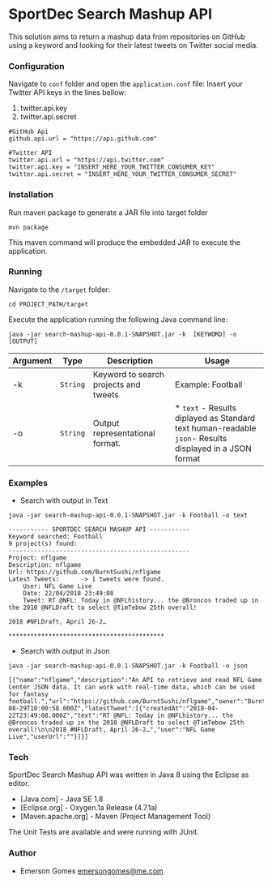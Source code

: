 # SportDec Search Mashup API

This solution aims to return a mashup data from repositories on GitHub using a keyword and looking for their latest tweets on Twitter social media.

### Configuration
Navigate to ```conf``` folder and open the ```application.conf``` file:
Insert your Twitter API keys in the lines bellow:
1) twitter.api.key
2) twitter.api.secret
```
#GitHub Api
github.api.url = "https://api.github.com"

#Twitter API
twitter.api.url = "https://api.twitter.com"
twitter.api.key = "INSERT_HERE_YOUR_TWITTER_CONSUMER_KEY"
twitter.api.secret = "INSERT_HERE_YOUR_TWITTER_CONSUMER_SECRET"
```

### Installation
Run maven package to generate a JAR file into target folder
```
mvn package
```
This maven command will produce the embedded JAR to execute the application.

### Running 
Navigate to the ```/target``` folder:
```
cd PROJECT_PATH/target
```
Execute the application running the following Java command line:
```
java -jar search-mashup-api-0.0.1-SNAPSHOT.jar -k  [KEYWORD] -o [OUTPUT]
```

| Argument | Type | Description | Usage
| ------ | ------ | ------ | -------- |
| -k | ```String``` | Keyword to search projects and tweets | Example: Football |
| -o | ```String``` | Output representational format. | * ```text``` - Results diplayed as Standard text human-readable ```json```- Results displayed in a JSON format | 

### Examples
* Search with output in Text
```
java -jar search-mashup-api-0.0.1-SNAPSHOT.jar -k Football -o text
```
```
----------- SPORTDEC SEARCH MASHUP API -----------
Keyword searched: Football
9 project(s) found:
--------------------------------------------------
Project: nflgame
Description: nflgame
Url: https://github.com/BurntSushi/nflgame
Latest Tweets:		-> 1 tweets were found.
	User: NFL Game Live
	Date: 22/04/2018 23:49:08
	Tweet: RT @NFL: Today in @NFLhistory... the @Broncos traded up in the 2010 @NFLDraft to select @TimTebow 25th overall!

2018 #NFLDraft, April 26-2…

*******************************************
```

* Search with output in Json

```
java -jar search-mashup-api-0.0.1-SNAPSHOT.jar -k Football -o json
```

```
[{"name":"nflgame","description":"An API to retrieve and read NFL Game Center JSON data. It can work with real-time data, which can be used for fantasy football.","url":"https://github.com/BurntSushi/nflgame","owner":"BurntSushi","createDate":"2012-08-29T10:00:58.000Z","latestTweet":[{"createdAt":"2018-04-22T23:49:08.000Z","text":"RT @NFL: Today in @NFLhistory... the @Broncos traded up in the 2010 @NFLDraft to select @TimTebow 25th overall!\n\n2018 #NFLDraft, April 26-2…","user":"NFL Game Live","userUrl":""}]}]
```

### Tech

SportDec Search Mashup API was written in Java 8 using the Eclipse as editor.

* [Java.com] - Java SE 1.8
* [Eclipse.org] - Oxygen.1a Release (4.7.1a)
* [Maven.apache.org] - Maven (Project Management Tool)

The Unit Tests are available and were running with JUnit.

### Author

* Emerson Gomes <emersongomes@me.com>